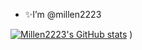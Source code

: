 - ✨I’m @millen2223

[![Millen2223's GitHub stats](https://github-readme-stats.vercel.app/api?username=millen2223)](https://github.com/millen2223/github-readme-stats&show_icons=true&theme=radical)
)

<!---
millen2223/millen2223 is a ✨ special ✨ repository because its `README.md` (this file) appears on your GitHub profile.
You can click the Preview link to take a look at your changes.
important links
https://www.rstudio.com/resources/cheatsheets/ 
https://shiny.rstudio.com/tutorial/
https://shiny.rstudio.com/articles/
https://github.com/echasnovski
--->
